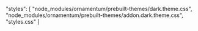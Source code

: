  "styles": [
    "node_modules/ornamentum/prebuilt-themes/dark.theme.css",
    "node_modules/ornamentum/prebuilt-themes/addon.dark.theme.css",
    "styles.css"
 ]
